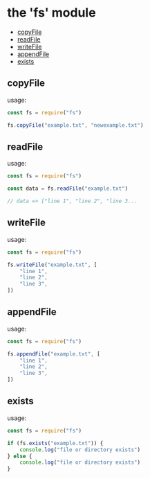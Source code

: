 # the 'fs' module

- [copyFile](#copyFile)
- [readFile](#readFile)
- [writeFile](#writeFile)
- [appendFile](#appendFile)
- [exists](#exists)

## copyFile

usage:

```js
const fs = require("fs")

fs.copyFile("example.txt", "newexample.txt")
```

## readFile

usage:

```js
const fs = require("fs")

const data = fs.readFile("example.txt")

// data => ["line 1", "line 2", "line 3...
```

## writeFile

usage:

```js
const fs = require("fs")

fs.writeFile("example.txt", [
	"line 1",
	"line 2",
	"line 3",
])
```

## appendFile

usage:

```js
const fs = require("fs")

fs.appendFile("example.txt", [
	"line 1",
	"line 2",
	"line 3",
])
```

## exists

usage:

```js
const fs = require("fs")

if (fs.exists("example.txt")) {
	console.log("file or directory exists")
} else {
	console.log("file or directory exists")
}
```